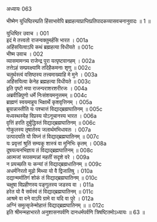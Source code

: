 अध्यायः 063

भीष्मेण युधिष्ठिरम्प्रति हिंसाभावेपि ब्रह्महत्याप्राप्तिप्रतिपादकव्यासवचनानुवादः ॥ 1 ॥
	
युधिष्ठिर उवाच ।	001  
इदं मे तत्त्वतो राजन्वक्तुमर्हसि भारत ।	001a  
अहिंसयित्वाऽपि कथं ब्रह्महत्या विधीयते ॥	001c  
भीष्म उवाच ।	002  
व्यासमामन्त्र्य राजेन्द्र पुरा यत्पृष्टवानहम् ।	002a  
तत्तेऽहं सम्प्रवक्ष्यामि तदिहैकमनाः शृणु ॥	002c  
चतुर्थस्त्वं वसिष्ठस्य तत्त्वमाख्याहि मे मुने ।	003a  
अहिंसयित्वा केनेह ब्रह्महत्या विधीयते ॥	003c  
इति पृष्टो मया राजन्पराशरशरीरजः ।	004a  
अब्रवीन्निपुणो धर्मे निःसंशयमनुत्तमम् ॥	004c  
ब्राह्मणं स्वयमाहूय भिक्षार्थे कृशवृत्तिनम् ।	005a  
ब्रूयान्नास्तीति यः पश्चात्तं विद्याद्ब्रह्मघातिनम् ॥	005c  
मध्यस्थस्येह विप्रस्य योऽनूचानस्य भारत ।	006a  
वृत्तिं हरति दुर्बुद्धिस्तं विद्याद्ब्रह्मघातिनम् ॥	006c  
गोकुलस्य तृषार्तस्य जलार्थमभिधावतः ।	007a  
उत्पादयति यो विघ्नं तं विद्याद्ब्रह्मघातिनम् ॥	007c  
यः प्रवृत्तां श्रुतिं सम्यकू शास्त्रं वा मुनिभिः कृतम् ।	008a  
दूषयत्यनभिज्ञाय तं विद्याद्ब्रह्मघातिनम् ॥	008c  
आत्मजां रूपसम्पन्नां महतीं सदृशे वरे ।	009a  
न प्रयच्छति यः कन्यां तं विद्याद्ब्रह्मधातिनम् ॥	009c  
अधर्मनिरतो मूढो मिथ्या यो वै द्विजातिषु ।	010a  
दद्यान्मर्मातिगं शोकं तं विद्याद्ब्रह्मघातिनम् ॥	010c  
चक्षुषा विप्रहीणस्य पङ्गुलस्य जडस्य वा ।	011a  
हरेत यो वै सर्वस्वं तं विद्याद्ब्रह्मघातिनम् ॥	011c  
आश्रमे वा वने वाऽपि ग्रामे वा यदि वा पुरे ।	012a  
अग्निं समुत्सृजेन्मोहात्तं विद्याद्ब्रह्मघातिनम् ॥ ॥	012c  
इति श्रीमन्महाभारते अनुशासनपर्वणि दानधर्मपर्वणि त्रिषष्टितमोऽध्यायः ॥ 63 ॥
